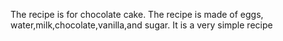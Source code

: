 The recipe is for chocolate cake.
The recipe is made of eggs, water,milk,chocolate,vanilla,and sugar.
It is a very simple recipe